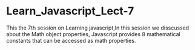 # Learn_Javascript_Lect-7
This the 7th session on Learning javascript,In this session we disscussed about the Math object properties,
Javascript provides 8 mathematical constants that can be accessed as math properties.

